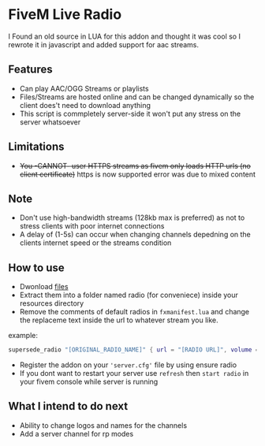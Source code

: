 # FiveM Live Radio

I Found an old source in LUA for this addon and thought it was cool so I rewrote it in javascript and added support for aac streams.

## Features

- Can play AAC/OGG Streams or playlists
- Files/Streams are hosted online and can be changed dynamically so the client does't need to download anything
- This script is commpletely server-side it won't put any stress on the server whatsoever

## Limitations

- ~~You -CANNOT- user HTTPS streams as fivem only loads HTTP urls (no client certificate)~~ https is now supported error was due to mixed content

## Note

- Don't use high-bandwidth streams (128kb max is preferred) as not to stress clients with poor internet connections
- A delay of (1-5s) can occur when changing channels depedning on the clients internet speed or the streams condition

## How to use

- Dwonload [files](https://github.com/cryptic-dev/fivem-live-radio/releases/download/1.0.0/fivem-live-radio.zip/)
- Extract them into a folder named radio (for conveniece) inside your resources directory
- Remove the comments of default radios in `fxmanifest.lua` and change the replaceme text inside the url to whatever stream you like.

example:

```lua
supersede_radio "[ORIGINAL_RADIO_NAME]" { url = "[RADIO URL]", volume = 0.5, name = "[NEW RADIO NAME]" }
```

- Register the addon on your `'server.cfg'` file by using ensure radio
- If you dont want to restart your server use `refresh` then `start radio` in your fivem console while server is running

## What I intend to do next

- Ability to change logos and names for the channels
- Add a server channel for rp modes
